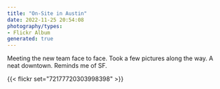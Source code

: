 ```yaml
---
title: "On-Site in Austin"
date: 2022-11-25 20:54:08
photography/types:
- Flickr Album
generated: true
---
```

Meeting the new team face to face. Took a few pictures along the way. A neat downtown. Reminds me of SF.

{{< flickr set="72177720303998398" >}}

<!--more-->
